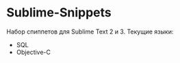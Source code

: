 Sublime-Snippets
================

Набор спиппетов для Sublime Text 2 и 3.
Текущие языки:
* SQL
* Objective-C